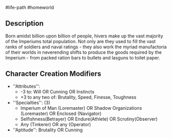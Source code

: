 #life-path #homeworld 
## Description
Born amidst billion upon billion of people, hivers make up the vast majority of the Imperiums total population. Not only are they used to fill the vast ranks of soldiers and naval ratings - they also work the myriad manufactoria of their worlds in neverending shifts to produce the goods required by the Imperium - from packed ration bars to bullets and lasguns to toilet paper. 

## Character Creation Modifiers
* ''Attributes'': 
  * -3 to: Will OR Cunning OR Instincts
  * +3 to any two of: Brutality, Speed, Finesse, Toughness
* ''Specialties'': (3)
  * Imperium of Man (Loremaster) OR Shadow Organizations (Loremaster) OR Enclosed (Navigator)
  * Selfishness(Betrayer) OR Endure(Athlete) OR Scrutiny(Observer)
  * Any (Tinkerer) OR any (Operator)
* ''Aptitude'': Brutality OR Cunning 